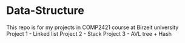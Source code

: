 # Data-Structure
This repo is for my projects in COMP2421 course at Birzeit university
Project 1 - Linked list
Project 2 - Stack
Project 3 - AVL tree + Hash
